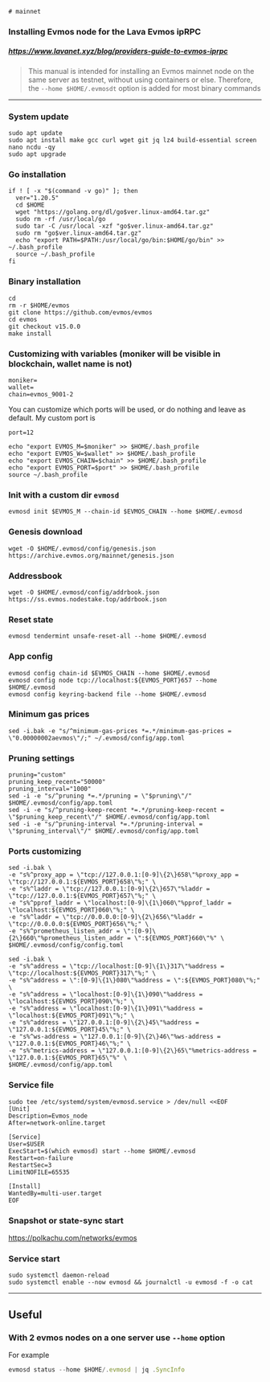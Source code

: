 `# mainnet`
### Installing Evmos node for the Lava Evmos ipRPC
##### https://www.lavanet.xyz/blog/providers-guide-to-evmos-iprpc
> This manual is intended for installing an Evmos mainnet node on the same server as testnet, without using containers or else. Therefore, the `--home $HOME/.evmosdt` option is added for most binary commands

____

### System update
```
sudo apt update
sudo apt install make gcc curl wget git jq lz4 build-essential screen nano ncdu -qy
sudo apt upgrade
```

### Go installation
```
if ! [ -x "$(command -v go)" ]; then
  ver="1.20.5"
  cd $HOME
  wget "https://golang.org/dl/go$ver.linux-amd64.tar.gz"
  sudo rm -rf /usr/local/go
  sudo tar -C /usr/local -xzf "go$ver.linux-amd64.tar.gz"
  sudo rm "go$ver.linux-amd64.tar.gz"
  echo "export PATH=$PATH:/usr/local/go/bin:$HOME/go/bin" >> ~/.bash_profile
  source ~/.bash_profile
fi
```

### Binary installation
```
cd
rm -r $HOME/evmos
git clone https://github.com/evmos/evmos
cd evmos
git checkout v15.0.0
make install
```

### Customizing with variables (moniker will be visible in blockchain, wallet name is not)
```
moniker=
wallet=
chain=evmos_9001-2
```

You can customize which ports will be used, or do nothing and leave as default.
My custom port is
```
port=12
```

```
echo "export EVMOS_M=$moniker" >> $HOME/.bash_profile
echo "export EVMOS_W=$wallet" >> $HOME/.bash_profile
echo "export EVMOS_CHAIN=$chain" >> $HOME/.bash_profile
echo "export EVMOS_PORT=$port" >> $HOME/.bash_profile
source ~/.bash_profile
```

### Init with a custom dir `evmosd`
```
evmosd init $EVMOS_M --chain-id $EVMOS_CHAIN --home $HOME/.evmosd
```

### Genesis download
```
wget -O $HOME/.evmosd/config/genesis.json https://archive.evmos.org/mainnet/genesis.json
```

### Addressbook
```
wget -O $HOME/.evmosd/config/addrbook.json https://ss.evmos.nodestake.top/addrbook.json
```

### Reset state
```
evmosd tendermint unsafe-reset-all --home $HOME/.evmosd
```

### App config
```
evmosd config chain-id $EVMOS_CHAIN --home $HOME/.evmosd
evmosd config node tcp://localhost:${EVMOS_PORT}657 --home $HOME/.evmosd
evmosd config keyring-backend file --home $HOME/.evmosd
```

### Minimum gas prices
```
sed -i.bak -e "s/^minimum-gas-prices *=.*/minimum-gas-prices = \"0.00000002aevmos\"/;" ~/.evmosd/config/app.toml
```

### Pruning settings
```
pruning="custom"
pruning_keep_recent="50000"
pruning_interval="1000"
sed -i -e "s/^pruning *=.*/pruning = \"$pruning\"/" $HOME/.evmosd/config/app.toml
sed -i -e "s/^pruning-keep-recent *=.*/pruning-keep-recent = \"$pruning_keep_recent\"/" $HOME/.evmosd/config/app.toml
sed -i -e "s/^pruning-interval *=.*/pruning-interval = \"$pruning_interval\"/" $HOME/.evmosd/config/app.toml
```

### Ports customizing
```
sed -i.bak \
-e "s%^proxy_app = \"tcp://127.0.0.1:[0-9]\{2\}658\"%proxy_app = \"tcp://127.0.0.1:${EVMOS_PORT}658\"%;" \
-e "s%^laddr = \"tcp://127.0.0.1:[0-9]\{2\}657\"%laddr = \"tcp://127.0.0.1:${EVMOS_PORT}657\"%;" \
-e "s%^pprof_laddr = \"localhost:[0-9]\{1\}060\"%pprof_laddr = \"localhost:${EVMOS_PORT}060\"%;" \
-e "s%^laddr = \"tcp://0.0.0.0:[0-9]\{2\}656\"%laddr = \"tcp://0.0.0.0:${EVMOS_PORT}656\"%;" \
-e "s%^prometheus_listen_addr = \":[0-9]\{2\}660\"%prometheus_listen_addr = \":${EVMOS_PORT}660\"%" \
$HOME/.evmosd/config/config.toml

sed -i.bak \
-e "s%^address = \"tcp://localhost:[0-9]\{1\}317\"%address = \"tcp://localhost:${EVMOS_PORT}317\"%;" \
-e "s%^address = \":[0-9]\{1\}080\"%address = \":${EVMOS_PORT}080\"%;" \
-e "s%^address = \"localhost:[0-9]\{1\}090\"%address = \"localhost:${EVMOS_PORT}090\"%;" \
-e "s%^address = \"localhost:[0-9]\{1\}091\"%address = \"localhost:${EVMOS_PORT}091\"%;" \
-e "s%^address = \"127.0.0.1:[0-9]\{2\}45\"%address = \"127.0.0.1:${EVMOS_PORT}45\"%;" \
-e "s%^ws-address = \"127.0.0.1:[0-9]\{2\}46\"%ws-address = \"127.0.0.1:${EVMOS_PORT}46\"%;" \
-e "s%^metrics-address = \"127.0.0.1:[0-9]\{2\}65\"%metrics-address = \"127.0.0.1:${EVMOS_PORT}65\"%" \
$HOME/.evmosd/config/app.toml
```

### Service file
```
sudo tee /etc/systemd/system/evmosd.service > /dev/null <<EOF
[Unit]
Description=Evmos_node
After=network-online.target

[Service]
User=$USER
ExecStart=$(which evmosd) start --home $HOME/.evmosd
Restart=on-failure
RestartSec=3
LimitNOFILE=65535

[Install]
WantedBy=multi-user.target
EOF
```

### Snapshot or state-sync start
https://polkachu.com/networks/evmos

### Service start
```
sudo systemctl daemon-reload
sudo systemctl enable --now evmosd && journalctl -u evmosd -f -o cat
```

____

## Useful

### With 2 evmos nodes on a one server use `--home` option
For example
```javascript
evmosd status --home $HOME/.evmosd | jq .SyncInfo
```
